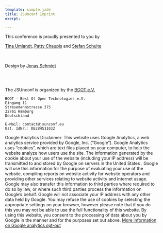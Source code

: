```yaml
---
template: simple.jade
title: JSUnconf Imprint
exerpt:

---
```


This conference is proudly presented to you by

[Tina Umlandt](https://twitter.com/tu404), [Patty Chaupis](https://twitter.com/chaupois) and [Stefan Schulte](https://twitter.com/schubidu)

<br><br>
Design by [Jonas Schmidt](https://twitter.com/JonasASchmidt)

<br><br>

The JSUnconf is organized by the [BOOT e.V.](https://www.bootev.org/)

```
BOOT - Best Of Open Technologies e.V.
Eingang 11
Stresemannstrasse 375
22761 Hamburg
Deutschland

E-Mail: contact@jsunconf.eu
Ust. IdNr.: DE284511032

```

Google Analytics Disclaimer: This website uses Google Analytics, a web analytics service provided by Google, Inc. (“Google”). Google Analytics uses “cookies”, which are text files placed on your computer, to help the website analyze how users use the site. The information generated by the cookie about your use of the website (including your IP address) will be transmitted to and stored by Google on servers in the United States . Google will use this information for the purpose of evaluating your use of the website, compiling reports on website activity for website operators and providing other services relating to website activity and internet usage. Google may also transfer this information to third parties where required to do so by law, or where such third parties process the information on Google’s behalf. Google will not associate your IP address with any other data held by Google. You may refuse the use of cookies by selecting the appropriate settings on your browser, however please note that if you do this you may not be able to use the full functionality of this website. By using this website, you consent to the processing of data about you by Google in the manner and for the purposes set out above.
[More information on Google analytics opt-out](http://tools.google.com/dlpage/gaoptout?hl=en)
